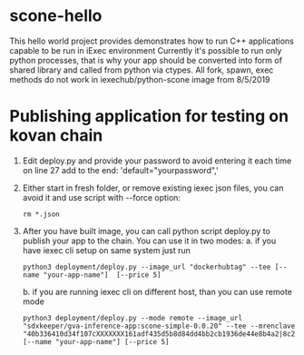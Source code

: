 # scone-hello

This hello world project provides demonstrates how to run C++ applications capable to be run in iExec environment
Currently it's possible to run only python processes, that is why your app should be converted into form of shared library
and called from python via ctypes. All fork, spawn, exec methods do not work in iexechub/python-scone image from 8/5/2019

# Publishing application for testing on kovan chain
1. Edit deploy.py and provide your password to avoid entering it each time on line 27 add to the end: 'default="yourpassword",'
2. Either start in fresh folder, or remove existing iexec json files, you can avoid it and use script with --force option: 
    ```
    rm *.json
    ```
3. After you have built image, you can call python script deploy.py to publish your app to the chain. You can use it in two modes:
    a. if you have iexec cli setup on same system just run

    ```
    python3 deployment/deploy.py --image_url "dockerhubtag" --tee [--name "your-app-name"]  [--price 5]
    ```
    b. if you are running iexec cli on different host, than you can use remote mode

    ```
    python3 deployment/deploy.py --mode remote --image_url "sdxkeeper/gva-inference-app:scone-simple-0.0.20" --tee --mrenclave "40b336410d34f107cXXXXXXX161adf435d5b8d84dd4bb2cb1936de44e8b4a2|8c24db06044d73XXXXXf84feb65c83d6|cd12bcf962f626006a1d30620f205d1f6XXXXXX15a67d1f45d3b20398f55d23" [--name "your-app-name"] [--price 5]
    ```
